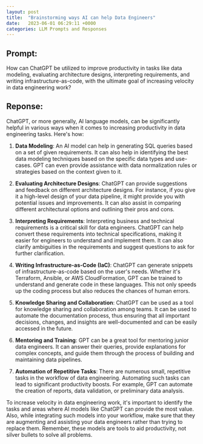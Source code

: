 ```yaml
---
layout: post
title:  "Brainstorming ways AI can help Data Engineers"
date:   2023-06-01 06:29:11 +0000
categories: LLM Prompts and Responses
---
```


## Prompt:

How can ChatGPT be utilized to improve productivity in tasks like data modeling, evaluating architecture designs, interpreting requirements, and writing infrastructure-as-code, with the ultimate goal of increasing velocity in data engineering work?

## Reponse:

ChatGPT, or more generally, AI language models, can be significantly helpful in various ways when it comes to increasing productivity in data engineering tasks. Here's how:

1. **Data Modeling**: An AI model can help in generating SQL queries based on a set of given requirements. It can also help in identifying the best data modeling techniques based on the specific data types and use-cases. GPT can even provide assistance with data normalization rules or strategies based on the context given to it.

2. **Evaluating Architecture Designs**: ChatGPT can provide suggestions and feedback on different architecture designs. For instance, if you give it a high-level design of your data pipeline, it might provide you with potential issues and improvements. It can also assist in comparing different architectural options and outlining their pros and cons.

3. **Interpreting Requirements**: Interpreting business and technical requirements is a critical skill for data engineers. ChatGPT can help convert these requirements into technical specifications, making it easier for engineers to understand and implement them. It can also clarify ambiguities in the requirements and suggest questions to ask for further clarification.

4. **Writing Infrastructure-as-Code (IaC)**: ChatGPT can generate snippets of infrastructure-as-code based on the user's needs. Whether it's Terraform, Ansible, or AWS CloudFormation, GPT can be trained to understand and generate code in these languages. This not only speeds up the coding process but also reduces the chances of human errors.

5. **Knowledge Sharing and Collaboration**: ChatGPT can be used as a tool for knowledge sharing and collaboration among teams. It can be used to automate the documentation process, thus ensuring that all important decisions, changes, and insights are well-documented and can be easily accessed in the future.

6. **Mentoring and Training**: GPT can be a great tool for mentoring junior data engineers. It can answer their queries, provide explanations for complex concepts, and guide them through the process of building and maintaining data pipelines.

7. **Automation of Repetitive Tasks**: There are numerous small, repetitive tasks in the workflow of data engineering. Automating such tasks can lead to significant productivity boosts. For example, GPT can automate the creation of reports, data validation, or preliminary data analysis.

To increase velocity in data engineering work, it's important to identify the tasks and areas where AI models like ChatGPT can provide the most value. Also, while integrating such models into your workflow, make sure that they are augmenting and assisting your data engineers rather than trying to replace them. Remember, these models are tools to aid productivity, not silver bullets to solve all problems.
